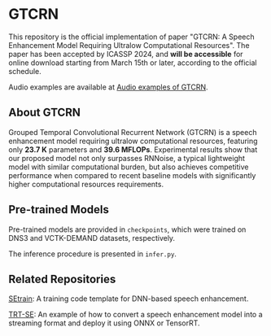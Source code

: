 # GTCRN
This repository is the official implementation of paper "GTCRN: A Speech Enhancement Model Requiring Ultralow Computational Resources". 
The paper has been accepted by ICASSP 2024, and **will be accessible** for online download starting from March 15th or later, according to the official schedule.

Audio examples are available at [Audio examples of GTCRN](https://htmlpreview.github.io/?https://github.com/Xiaobin-Rong/gtcrn_demo/blob/main/index.html).

## About GTCRN
Grouped Temporal Convolutional Recurrent Network (GTCRN) is a speech enhancement model requiring ultralow computational resources, featuring only **23.7 K** parameters and **39.6 MFLOPs**.
Experimental results show that our proposed model not only surpasses RNNoise, a typical lightweight model with similar computational burden, 
but also achieves competitive performance when compared to recent baseline models with significantly higher computational resources requirements.

## Pre-trained Models
Pre-trained models are provided in `checkpoints`, which were trained on DNS3 and VCTK-DEMAND datasets, respectively.

The inference procedure is presented in `infer.py`.

## Related Repositories
[SEtrain](https://github.com/Xiaobin-Rong/SEtrain): A training code template for DNN-based speech enhancement.

[TRT-SE](https://github.com/Xiaobin-Rong/TRT-SE): An example of how to convert a speech enhancement model into a streaming format and deploy it using ONNX or TensorRT.
